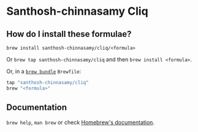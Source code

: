 # Santhosh-chinnasamy Cliq

## How do I install these formulae?

`brew install santhosh-chinnasamy/cliq/<formula>`

Or `brew tap santhosh-chinnasamy/cliq` and then `brew install <formula>`.

Or, in a [`brew bundle`](https://github.com/Homebrew/homebrew-bundle) `Brewfile`:

```ruby
tap "santhosh-chinnasamy/cliq"
brew "<formula>"
```

## Documentation

`brew help`, `man brew` or check [Homebrew's documentation](https://docs.brew.sh).
